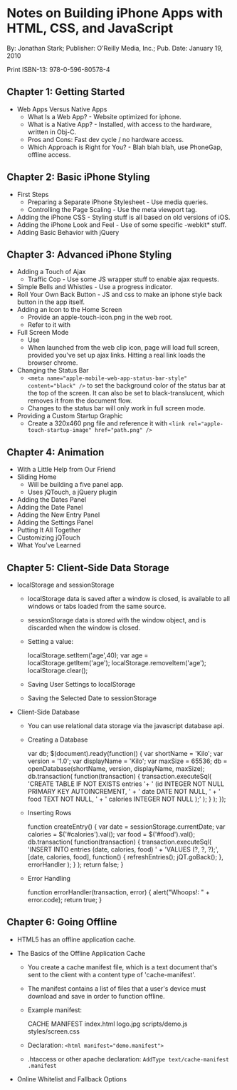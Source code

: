 # Notes on Building iPhone Apps with HTML, CSS, and JavaScript

By: Jonathan Stark; Publisher: O'Reilly Media, Inc.; Pub. Date: January 19, 2010

Print ISBN-13: 978-0-596-80578-4

## Chapter 1: Getting Started

* Web Apps Versus Native Apps
    * What Is a Web App? - Website optimized for iphone.
    * What is a Native App? - Installed, with access to the hardware, written in Obj-C.
    * Pros and Cons: Fast dev cycle / no hardware access.
    * Which Approach is Right for You? - Blah blah blah, use PhoneGap, offline access.

## Chapter 2: Basic iPhone Styling

* First Steps
    * Preparing a Separate iPhone Stylesheet - Use media queries.
    * Controlling the Page Scaling - Use the meta viewport tag.
* Adding the iPhone CSS - Styling stuff is all based on old versions of iOS.
* Adding the iPhone Look and Feel - Use of some specific -webkit* stuff.
* Adding Basic Behavior with jQuery

## Chapter 3: Advanced iPhone Styling

* Adding a Touch of Ajax
    * Traffic Cop - Use some JS wrapper stuff to enable ajax requests.
* Simple Bells and Whistles - Use a progress indicator.
* Roll Your Own Back Button - JS and css to make an iphone style back button in the app itself.
* Adding an Icon to the Home Screen
    * Provide an apple-touch-icon.png in the web root.
    * Refer to it with <link rel="apple-touch-icon" />
* Full Screen Mode
    * Use <meta name="apple-mobile-web-app-capable" content="yes" />
    * When launched from the web clip icon, page will load full screen,
      provided you've set up ajax links. Hitting a real link loads the
      browser chrome.
* Changing the Status Bar
    * `<meta name="apple-mobile-web-app-status-bar-style" content="black" />` to set the background color of the status bar at the top of the screen. It can also be set to black-translucent, which removes it from the document flow.
    * Changes to the status bar will only work in full screen mode.
* Providing a Custom Startup Graphic
    * Create a 320x460 png file and reference it with `<link rel="apple-touch-startup-image" href="path.png" />`

## Chapter 4: Animation
    
* With a Little Help from Our Friend
* Sliding Home
    * Will be building a five panel app.
    * Uses jQTouch, a jQuery plugin
* Adding the Dates Panel
* Adding the Date Panel
* Adding the New Entry Panel
* Adding the Settings Panel
* Putting It All Together
* Customizing jQTouch
* What You've Learned

## Chapter 5: Client-Side Data Storage

* localStorage and sessionStorage
    * localStorage data is saved after a window is closed, is available to all windows or tabs loaded from the same source.
    * sessionStorage data is stored with the window object, and is discarded when the window is closed.
    * Setting a value:

        localStorage.setItem('age',40);
        var age = localStorage.getItem('age');
        localStorage.removeItem('age');
        localStorage.clear();

    * Saving User Settings to localStorage
    * Saving the Selected Date to sessionStorage
* Client-Side Database
    * You can use relational data storage via the javascript database api.
    * Creating a Database

        var db;
        $(document).ready(function() {
            var shortName = 'Kilo';
            var version = '1.0';
            var displayName = 'Kilo';
            var maxSize = 65536;
            db = openDatabase(shortName, version, displayName, maxSize);
            db.transaction(
                function(transaction) {
                    transaction.executeSql(
                        'CREATE TABLE IF NOT EXISTS entries '+
                        '  (id INTEGER NOT NULL PRIMARY KEY AUTOINCREMENT, ' +
                        '   date DATE NOT NULL, ' +
                        '   food TEXT NOT NULL, ' +
                        '   calories INTEGER NOT NULL );'
                    );
                }
            );
        });
           
    * Inserting Rows
        
        function createEntry() {
            var date = sessionStorage.currentDate;
            var calories = $('#calories').val();
            var food = $('#food').val();
            db.transaction(
                function(transaction) {
                    transaction.executeSql(
                        'INSERT INTO entries (date, calories, food) ' +
                        'VALUES (?, ?, ?);',
                        [date, calories, food],
                        function() {
                            refreshEntries();
                            jQT.goBack();
                        },
                        errorHandler
                    );
                }
            );
            return false;
        }

    * Error Handling

        function errorHandler(transaction, error) {
            alert("Whoops!: " + error.code);
            return true;
        }

## Chapter 6: Going Offline
    
* HTML5 has an offline application cache.
* The Basics of the Offline Application Cache
    * You create a cache manifest file, which is a text document that's sent to the client with a content type of 'cache-manifest'.
    * The manifest contains a list of files that a user's device must download and save in order to function offline.
    * Example manifest:

        CACHE MANIFEST
        index.html
        logo.jpg
        scripts/demo.js
        styles/screen.css

    * Declaration: `<html manifest="demo.manifest">`
    * .htaccess or other apache declaration: `AddType text/cache-manifest .manifest`

* Online Whitelist and Fallback Options
